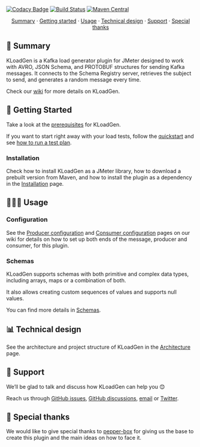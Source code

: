 [![Codacy Badge](https://api.codacy.com/project/badge/Grade/85c9817742944668b5cc75e3fa1cdb23)](https://app.codacy.com/gh/corunet/kloadgen?utm_source=github.com&utm_medium=referral&utm_content=corunet/kloadgen&utm_campaign=Badge_Grade_Dashboard)
[![Build Status](https://api.travis-ci.org/corunet/kloadgen.svg?branch=master)](https://travis-ci.org/corunet/kloadgen)
[![Maven Central](https://maven-badges.herokuapp.com/maven-central/net.coru/kloadgen/badge.svg)](https://maven-badges.herokuapp.com/maven-central/net.coru/kloadgen)

<p align="center">
<a href="#-summary">Summary</a> · 
<a href="#-getting-started">Getting started</a> · 
<a href="#-usage">Usage</a> · 
<a href="#-technical-design">Technical design</a> · 
<a href="#-support">Support</a> · 
<a href="#-special-thanks">Special thanks</a> 
</p> 

## 📜 Summary

KLoadGen is a Kafka load generator plugin for JMeter designed to work with AVRO, JSON Schema, and PROTOBUF structures for sending Kafka messages. It connects to the Schema Registry server, retrieves the subject to send, and generates a random message every time.

Check our [wiki](https://github.com/corunet/kloadgen/wiki) for more details on KLoadGen. 

## 🚀 Getting Started

Take a look at the [prerequisites](https://github.com/corunet/kloadgen/wiki/getting-started#prerequisites) for KLoadGen. 

If you want to start right away with your load tests, follow the [quickstart](https://github.com/corunet/kloadgen/wiki/getting-started#quickstart) and see [how to run a test plan](https://github.com/corunet/kloadgen/wiki/run-test-plan).

### Installation

Check how to install KLoadGen as a JMeter library, how to download a prebuilt version from Maven, and how to install the plugin as a dependency in the [Installation](https://github.com/corunet/kloadgen/wiki/installation) page.

## 🧑🏻‍💻 Usage

### Configuration

See the [Producer configuration](https://github.com/corunet/kloadgen/wiki/producer-configuration) and [Consumer configuration](https://github.com/corunet/kloadgen/wiki/consumer-configuration) pages on our wiki for details on how to set up both ends of the message, producer and consumer, for this plugin.

### Schemas

KLoadGen supports schemas with both primitive and complex data types, including arrays, maps or a combination of both.

It also allows creating custom sequences of values and supports null values.

You can find more details in [Schemas](https://github.com/corunet/kloadgen/wiki/schemas).

## 📊 Technical design

See the architecture and project structure of KLoadGen in the [Architecture](https://github.com/corunet/kloadgen/wiki/architecture) page.

## 🧰 Support

We’ll be glad to talk and discuss how KLoadGen can help you 😊

Reach us through [GitHub issues](https://github.com/corunet/kloadgen/issues), [GitHub discussions](https://github.com/corunet/kloadgen/discussions), [email](mailto:info@corunet.com) or [Twitter](https://twitter.com/corunet).

## 💜 Special thanks

We would like to give special thanks to [pepper-box](https://github.com/GSLabDev/pepper-box) for giving us the base to create this plugin and the main ideas on how to face it.
